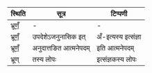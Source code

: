 | स्थिति | सूत्र | टिप्पणी |
| ----- | ------- | ------ |
| भ्रूणँ॒ | - | - |
| भ्रूणँ॒ | उपदेशेऽजनुनासिक इत् | अँ-इत्यस्य इत्संज्ञा |
| भ्रूणँ॒ | अनुदात्तङित आत्मनेपदम् | इति आत्मनेपदम् |
| भ्रूण् | तस्य लोपः | इत्संज्ञकस्य लोपः |
